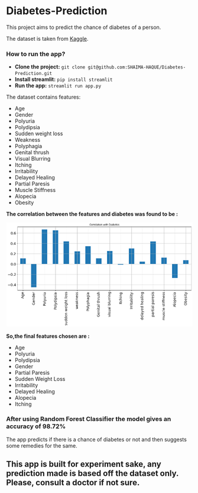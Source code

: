 # Diabetes-Prediction

This project aims to predict the chance of diabetes of a person.

The dataset is taken from [Kaggle](https://www.kaggle.com/ishandutta/early-stage-diabetes-risk-prediction-dataset).

### How to run the app?

- **Clone the project:** 
  `git clone git@github.com:SHAIMA-HAQUE/Diabetes-Prediction.git`
- **Install streamlit:**
  `pip install streamlit`
- **Run the app:**
  `streamlit run app.py`

The dataset contains features:
- Age
- Gender
- Polyuria
- Polydipsia
- Sudden weight loss
- Weakness
- Polyphagia
- Genital thrush
- Visual Blurring
- Itching
- Irritability
- Delayed Healing
- Partial Paresis
- Muscle Stiffness
- Alopecia
- Obesity

**The correlation between the features and diabetes was found to be :**

![Correlation with diabetes](https://github.com/SHAIMA-HAQUE/Diabetes-Prediction/blob/main/Correlation%20with%20diabetes.png)

**So,the final features chosen are :**

- Age
- Polyuria
- Polydipsia
- Gender
- Partial Paresis
- Sudden Weight Loss
- Irritability
- Delayed Healing
- Alopecia
- Itching

### After using Random Forest Classifier the model gives an accuracy of 98.72%

The app predicts if there is a chance of diabetes or not and then suggests some remedies for the same.

## This app is built for experiment sake, any prediction made is based off the dataset only. Please, consult a doctor if not sure. 
